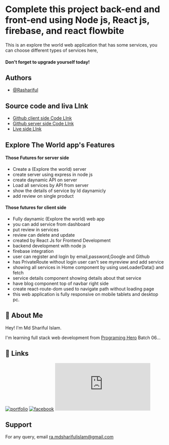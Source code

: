 
# Complete this project back-end and front-end using Node js, React js, firebase, and react flowbite

This is an explore the world web application that has some services, you can choose different types of services here, 
#### Don't forget to upgrade yourself today!


## Authors

- [@Rashariful](https://github.com/rashariful)


## Source code and liva LInk

 - [Github client side Code LInk](https://github.com/rashariful/Explore-The-World-Client-side)
 - [Github server side Code LInk](https://github.com/rashariful/Explore-The-World-server-side)
 - [Live side LInk](https://the-edu-planner.web.app/)
## Explore The World app's Features

#### Those Futures for server side
- Create a (Explore the world) server
- create server using express in node js
- create daynamic API on server
- Load all services by API from server
- show the details of service by Id daynamicly
- add review on single product
#### Those futures for client side
- Fully daynamic (Explore the world) web app
- you can add service from dashboard
- put review in services
- review can delete and update 
- created by React Js for Frontend Development
- backend development with node js
- firebase integration
- user can register and login by email,password,Google and Github
- has PrivateRoute without login user can't see myreview and add service
- showing all services in Home component by using useLoaderData() and fetch
- service details component showing details about that service
- have blog component top of navbar right side
- create react-route-dom used to navigate path without loading page
- this web application is fully responsive on mobile tablets and desktop pc.


## 🚀 About Me
Hey!
I'm Md Shariful Islam.

I'm learning full stack web development from [Programing Hero](https://www.programming-hero.com/) Batch 06...


## 🔗 Links
[![portfolio](https://img.shields.io/badge/my_portfolio-000?style=for-the-badge&logo=ko-fi&logoColor=white)](https://katherineoelsner.com/)
[![facebook](https://img.shields.io/badge/linkedin-0A66C2?style=for-the-badge&logo=linkedin&logoColor=white)](https://www.linkedin.com/)
[![facebook](https://www.facebook.com/profile.php?id=100011773530655)](https://www.facebook.com/)


## Support

For any query, email ra.mdsharifulislam@gmail.com

